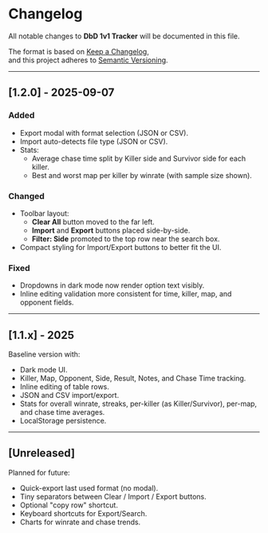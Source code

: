 # Changelog
All notable changes to **DbD 1v1 Tracker** will be documented in this file.

The format is based on [Keep a Changelog](https://keepachangelog.com/en/1.1.0/),  
and this project adheres to [Semantic Versioning](https://semver.org/).

---

## [1.2.0] - 2025-09-07
### Added
- Export modal with format selection (JSON or CSV).
- Import auto-detects file type (JSON or CSV).
- Stats:  
  - Average chase time split by Killer side and Survivor side for each killer.  
  - Best and worst map per killer by winrate (with sample size shown).

### Changed
- Toolbar layout:  
  - **Clear All** button moved to the far left.  
  - **Import** and **Export** buttons placed side-by-side.  
  - **Filter: Side** promoted to the top row near the search box.  
- Compact styling for Import/Export buttons to better fit the UI.

### Fixed
- Dropdowns in dark mode now render option text visibly.  
- Inline editing validation more consistent for time, killer, map, and opponent fields.

---

## [1.1.x] - 2025
Baseline version with:
- Dark mode UI.  
- Killer, Map, Opponent, Side, Result, Notes, and Chase Time tracking.  
- Inline editing of table rows.  
- JSON and CSV import/export.  
- Stats for overall winrate, streaks, per-killer (as Killer/Survivor), per-map, and chase time averages.  
- LocalStorage persistence.  

---

## [Unreleased]
Planned for future:
- Quick-export last used format (no modal).  
- Tiny separators between Clear / Import / Export buttons.  
- Optional "copy row" shortcut.  
- Keyboard shortcuts for Export/Search.  
- Charts for winrate and chase trends.  
